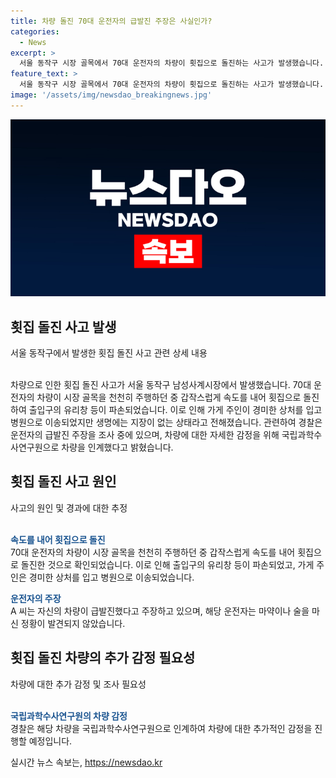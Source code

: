 ```yaml
---
title: 차량 돌진 70대 운전자의 급발진 주장은 사실인가?
categories:
  - News
excerpt: >
  서울 동작구 시장 골목에서 70대 운전자의 차량이 횟집으로 돌진하는 사고가 발생했습니다. 출입구의 유리창 등이 파손되었고, 차량으로 인해 50대 가게주인이 경상을 입었지만 생명에 큰 지장은 없는 것으로 전해졌습니다. 운전자는 급발진을 주장하며 술이나 마약을 섭취한 증거는 없다고 밝혔으며, 경찰은 차량 감정을 위해 국립과학수사연구원으로 해당 차량을 인계했다고 전했습니다. (150자)
feature_text: >
  서울 동작구 시장 골목에서 70대 운전자의 차량이 횟집으로 돌진하는 사고가 발생했습니다. 출입구의 유리창 등이 파손되었고, 차량으로 인해 50대 가게주인이 경상을 입었지만 생명에 큰 지장은 없는 것으로 전해졌습니다. 운전자는 급발진을 주장하며 술이나 마약을 섭취한 증거는 없다고 밝혔으며, 경찰은 차량 감정을 위해 국립과학수사연구원으로 해당 차량을 인계했다고 전했습니다. (150자)
image: '/assets/img/newsdao_breakingnews.jpg'
---
```


<p><img src="/assets/img/newsdao_breakingnews.jpg" alt="ranknews 속보" /></p>

<h2 data-ke-size="size26">횟집 돌진 사고 발생</h2>

<p data-ke-size="size16">서울 동작구에서 발생한 횟집 돌진 사고 관련 상세 내용</p>

<p><br>
차량으로 인한 횟집 돌진 사고가 서울 동작구 남성사계시장에서 발생했습니다. 70대 운전자의 차량이 시장 골목을 천천히 주행하던 중 갑작스럽게 속도를 내어 횟집으로 돌진하여 출입구의 유리창 등이 파손되었습니다. 이로 인해 가게 주인이 경미한 상처를 입고 병원으로 이송되었지만 생명에는 지장이 없는 상태라고 전해졌습니다. 관련하여 경찰은 운전자의 급발진 주장을 조사 중에 있으며, 차량에 대한 자세한 감정을 위해 국립과학수사연구원으로 차량을 인계했다고 밝혔습니다.</p></p>

<h2 data-ke-size="size26">횟집 돌진 사고 원인</h2>

<p data-ke-size="size16">사고의 원인 및 경과에 대한 추정</p>

<p><br>
<b><span style="color: #1a5490;">속도를 내어 횟집으로 돌진</span></b><br>
70대 운전자의 차량이 시장 골목을 천천히 주행하던 중 갑작스럽게 속도를 내어 횟집으로 돌진한 것으로 확인되었습니다. 이로 인해 출입구의 유리창 등이 파손되었고, 가게 주인은 경미한 상처를 입고 병원으로 이송되었습니다.</p>

<p><b><span style="color: #1a5490;">운전자의 주장</span></b><br>
A 씨는 자신의 차량이 급발진했다고 주장하고 있으며, 해당 운전자는 마약이나 술을 마신 정황이 발견되지 않았습니다. 
<br></p>

<h2 data-ke-size="size26">횟집 돌진 차량의 추가 감정 필요성</h2>

<p data-ke-size="size16">차량에 대한 추가 감정 및 조사 필요성</p>

<p><br>
<b><span style="color: #1a5490;">국립과학수사연구원의 차량 감정</span></b><br>
경찰은 해당 차량을 국립과학수사연구원으로 인계하여 차량에 대한 추가적인 감정을 진행할 예정입니다. 
<br></p>
실시간 뉴스 속보는, <a href="https://newsdao.kr" rel="dofollow">https://newsdao.kr</a>


